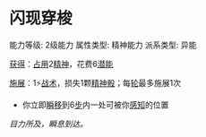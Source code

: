 # 闪现穿梭

能力等级: 2级能力
属性类型: 精神能力
派系类型: 异能

<aside>

[获得](https://www.notion.so/1b3d619a067b8027ba38e2c1caf9d84b?pvs=21)：[占用](https://www.notion.so/1b3d619a067b8028a794de6ceed96ec0?pvs=21)2[精神](https://www.notion.so/1b3d619a067b800a8da5d96dd60be2b1?pvs=21)，花费6[潜能](https://www.notion.so/1b3d619a067b80c2bdb4c721adc30021?pvs=21)

</aside>

<aside>

[施展](https://www.notion.so/1b3d619a067b80f38dccf027f026b32f?pvs=21)：1⚡️[战术](https://www.notion.so/1b3d619a067b8051b6eaffd160aee01c?pvs=21)，损失1颗[精神骰](https://www.notion.so/1b3d619a067b80a8a9ffef3e0057db9d?pvs=21)；每[轮](https://www.notion.so/1b3d619a067b80aeb62df5a99bfb8a82?pvs=21)最多施展1次

- 你立即[瞬移](https://www.notion.so/1b3d619a067b80d8a0c1da02a02cf4b2?pvs=21)到6[步](https://www.notion.so/1b3d619a067b800fb1cfe9f0ef45b9ef?pvs=21)内一处可被你[感知](https://www.notion.so/1b5d619a067b807db5b1c3d177476720?pvs=21)的位置
</aside>

*目力所及，瞬息到达。*